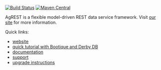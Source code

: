 [![Build Status](https://travis-ci.org/agrestio/agrest.svg?branch=master)](https://travis-ci.org/agrestio/agrest)
[![Maven Central](https://img.shields.io/maven-central/v/com.nhl.link.rest/link-rest.svg)](http://linkrest.io/#get-started)

AgREST is a flexible model-driven REST data service framework. Visit [our site](http://linkrest.io/) for more information.

Quick links:

* [website](https://agrest.io)
* [quick tutorial with Bootique and Derby DB](https://github.com/bootique-examples/bootique-linkrest-demo)
* [documentation](https://agrest.io/docs/)
* [support](https://groups.google.com/forum/?#!forum/linkrest-user)
* [upgrade instructions](https://github.com/agrestio/agrest/blob/master/UPGRADE-NOTES.md)
